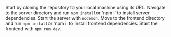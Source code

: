 
Start by cloning the repository to your local machine using its URL.
Navigate to the server directory and run `npm install`or 'npm i' to install server dependencies.
Start the server with `nodemon`.
Move to the frontend directory and run `npm install`or 'npm i' to install frontend dependencies.
Start the frontend with `npm run dev`.
